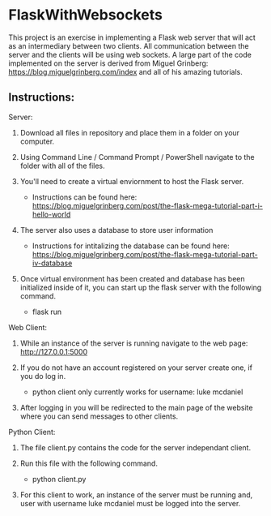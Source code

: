 # FlaskWithWebsockets

This project is an exercise in implementing a Flask web server that will act as an
intermediary between two clients. All communication between the server and the clients
will be using web sockets. A large part of the code implemented on the server is derived 
from Miguel Grinberg: https://blog.miguelgrinberg.com/index and all of his amazing tutorials.

## Instructions:

Server:
1. Download all files in repository and place them in a folder on your computer.

2. Using Command Line / Command Prompt / PowerShell navigate to the folder with all of the files.

3. You'll need to create a virtual enviornment to host the Flask server.
    - Instructions can be found here: https://blog.miguelgrinberg.com/post/the-flask-mega-tutorial-part-i-hello-world
    
4. The server also uses a database to store user information
    - Instructions for intitalizing the database can be found here: https://blog.miguelgrinberg.com/post/the-flask-mega-tutorial-part-iv-database
    
5. Once virtual environment has been created and database has been initialized inside of it, you can start up the flask server with the following command.
    - flask run
    
Web Client:
1. While an instance of the server is running navigate to the web page: http://127.0.0.1:5000

2. If you do not have an account registered on your server create one, if you do log in.
    - python client only currently works for username: luke mcdaniel

3. After logging in you will be redirected to the main page of the website where you can send messages to other clients.

Python Client:
1. The file client.py contains the code for the server independant client.

2. Run this file with the following command.
    - python client.py
    
3. For this client to work, an instance of the server must be running and, user with username luke mcdaniel must be logged into the server.
